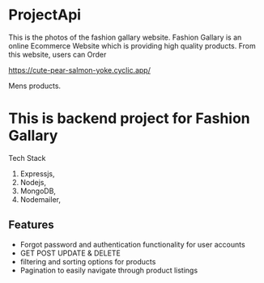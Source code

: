 # ProjectApi
This is the photos of the fashion gallary website. Fashion Gallary is an online Ecommerce Website which is providing high quality products. From this website, users can Order

https://cute-pear-salmon-yoke.cyclic.app/

Mens products.
#  This is backend project for Fashion Gallary
Tech Stack 
1. Expressjs,
2. Nodejs,
3. MongoDB,
4. Nodemailer,


## Features
<ul>
  <li>Forgot password and authentication functionality for user accounts</li>
   <li>GET  POST UPDATE & DELETE </li>
  <li>filtering and sorting options for products</li>
  <li>Pagination to easily navigate through product listings</li>
    
</ul>
